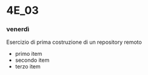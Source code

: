 # 4E_03

### venerdì

Esercizio di prima costruzione di un repository remoto

* primo item
* secondo item
* terzo item

